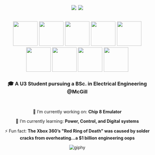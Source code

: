 

<h1 align="center">
  <img src="https://readme-typing-svg.herokuapp.com/?font=Righteous&size=35&color=6BFFB8&center=true&vCenter=true&width=650&height=70&duration=3000&lines=%EF%BC%BC%28%EF%BC%B4%E2%88%87%EF%BC%B4+%29%EF%BC%8F+New+visitor!;%0AWelcome+%E3%83%BD%28%C2%B0%E2%97%A1%C2%B0+%29%E3%83%8E+I+am+Lena!" />
  <img src="https://readme-typing-svg.herokuapp.com?font=Fira+Code&size=15&duration=700&repeat=true&color=4078c0&center=true&vCenter=true&width=400&lines=%7E%28+%CB%98%E2%96%BE%CB%98%7E%29;%28+%7E%CB%98%E2%96%BE%CB%98%29%7E" />
    
</h1>

<h2 align="center">
<img src="https://github.com/user-attachments/assets/6ff7eb7a-a4d9-4850-bcbb-dbf75eb4f9f6" width="80" />
<img src="https://github.com/user-attachments/assets/6ff7eb7a-a4d9-4850-bcbb-dbf75eb4f9f6" width="80" />
<img src="https://github.com/user-attachments/assets/6ff7eb7a-a4d9-4850-bcbb-dbf75eb4f9f6" width="80" />
<img src="https://github.com/user-attachments/assets/6ff7eb7a-a4d9-4850-bcbb-dbf75eb4f9f6" width="80" />
<img src="https://github.com/user-attachments/assets/6ff7eb7a-a4d9-4850-bcbb-dbf75eb4f9f6" width="80" />
<img src="https://github.com/user-attachments/assets/6ff7eb7a-a4d9-4850-bcbb-dbf75eb4f9f6" width="80" />
<img src="https://github.com/user-attachments/assets/6ff7eb7a-a4d9-4850-bcbb-dbf75eb4f9f6" width="80" />
<img src="https://github.com/user-attachments/assets/6ff7eb7a-a4d9-4850-bcbb-dbf75eb4f9f6" width="80" />
<img src="https://github.com/user-attachments/assets/6ff7eb7a-a4d9-4850-bcbb-dbf75eb4f9f6" width="80" />
</h2>

<h3 align="center"> 🎓 A U3 Student pursuing a BSc. in Electrical Engineering @McGill</h3> 

<br/>

<div align="center">

 🔭 I’m currently working on: **Chip 8 Emulator**
 
 🌱 I’m currently learning: **Power, Control, and Digital systems**
  
 ⚡ Fun fact: **The Xbox 360’s "Red Ring of Death" was caused by solder cracks from overheating...a $1 billion engineering oops**


   ![giphy](https://github.com/user-attachments/assets/c798f710-a3aa-42b2-9a47-b2e6518895f8)

  
  </div>

  
<!--
**TheGrandMaster1/TheGrandMaster1** is a ✨ _special_ ✨ repository because its `README.md` (this file) appears on your GitHub profile.

Here are some ideas to get you started:

- 🔭 I’m currently working on ...
- 🌱 I’m currently learning ...
- 👯 I’m looking to collaborate on ...
- 🤔 I’m looking for help with ...
- 💬 Ask me about ...
- 📫 How to reach me: ...
- 😄 Pronouns: ...
- ⚡ Fun fact: ...
-->
